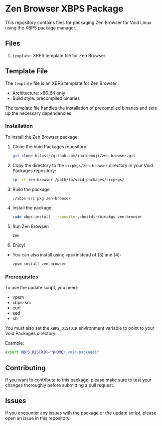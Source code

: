 # Zen Browser XBPS Package

This repository contains files for packaging Zen Browser for Void Linux using the XBPS package manager.

## Files

1. `template`: XBPS template file for Zen Browser

## Template File

The `template` file is an XBPS template for Zen Browser.

- Architecture: x86_64 only
- Build style: precompiled binaries

The template file handles the installation of precompiled binaries and sets up the necessary dependencies.

### Installation

To install the Zen Browser package:

1. Clone the Void Packages repository:
   ```sh
   git clone https://github.com/ihateemoji/zen-browser.git
   ```
2. Copy the directory to the `srcpkgs/zen-browser` directory in your Void Packages repository:
   ```sh
   cp -rf zen-browser /path/to/void-packages/srcpkgs/
   ```
3. Build the package:
   ```sh
   ./xbps-src pkg zen-browser
   ```
4. Install the package:
   ```sh
   sudo xbps-install --repository=hostdir/binpkgs zen-browser
   ```
5. Run Zen Browser:
   ```sh
   zen
   ```
6. Enjoy!

* You can also install using `vpsm` instead of (3) and (4):
   ```sh
   vpsm install zen-browser
   ```

### Prerequisites

To use the update script, you need:

- vpsm
- xbps-src
- curl
- sed
- sh

You must also set the `XBPS_DISTDIR` environment variable to point to your Void Packages directory.

Example:
```sh
export XBPS_DISTDIR="$HOME/.void-packages"
```

## Contributing

If you want to contribute to this package, please make sure to test your changes thoroughly before submitting a pull request.

## Issues

If you encounter any issues with the package or the update script, please open an issue in this repository.
